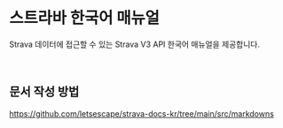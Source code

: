 # 스트라바 한국어 매뉴얼

Strava 데이터에 접근할 수 있는 Strava V3 API 한국어 매뉴얼을 제공합니다.  

<br/>

## 문서 작성 방법
https://github.com/letsescape/strava-docs-kr/tree/main/src/markdowns
